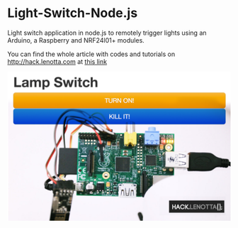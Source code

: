 Light-Switch-Node.js
====================

Light switch application in node.js to remotely trigger lights using an Arduino, a Raspberry and NRF24l01+ modules.

You can find the whole article with codes and tutorials on http://hack.lenotta.com at [this link](http://hack.lenotta.com/arduino-raspberry-pi-switching-light-with-nrf24l01/)

<a href="http://hack.lenotta.com/arduino-raspberry-pi-switching-light-with-nrf24l01/">![](.Readmepics/IMG_3733.png)</a>
